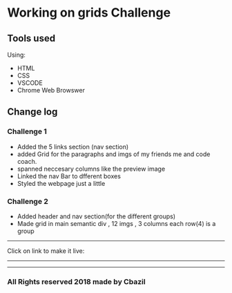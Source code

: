 # Working on grids Challenge

## Tools used
Using:
- HTML
- CSS
- VSCODE
- Chrome Web Browswer




## Change log

### Challenge 1
- Added the 5 links section (nav section)
- added Grid for the paragraphs and imgs of my friends me and code coach.
- spanned neccesary columns like the preview image
- Linked the nav Bar to dfferent boxes
- Styled the webpage just a little

### Challenge 2
- Added header and nav section(for the different groups)
- Made grid in main semantic div , 12 imgs , 3 columns each row(4) is a group

---

Click on link to make it live: 

---

---

### All Rights reserved 2018 made by Cbazil
